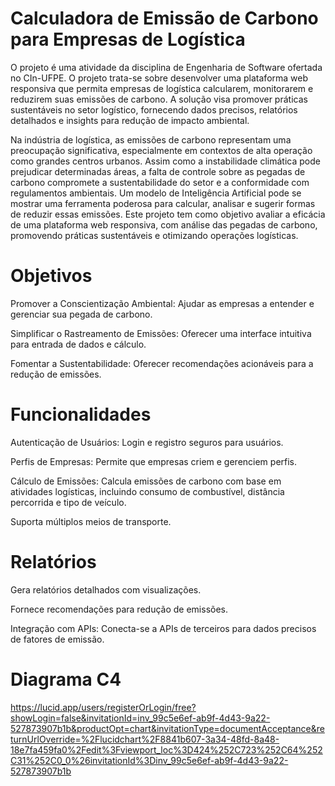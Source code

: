 # Calculadora de Emissão de Carbono para Empresas de Logística

O projeto é uma atividade da disciplina de Engenharia de Software ofertada no CIn-UFPE. O projeto trata-se sobre desenvolver uma plataforma web responsiva que permita empresas de logística calcularem, monitorarem e reduzirem suas emissões de carbono. A solução visa promover práticas sustentáveis no setor logístico, fornecendo dados precisos, relatórios detalhados e insights para redução de impacto ambiental.

Na indústria de logística, as emissões de carbono representam uma preocupação significativa, especialmente em contextos de alta operação como grandes centros urbanos. Assim como a instabilidade climática pode prejudicar determinadas áreas, a falta de controle sobre as pegadas de carbono compromete a sustentabilidade do setor e a conformidade com regulamentos ambientais. Um modelo de Inteligência Artificial pode se mostrar uma ferramenta poderosa para calcular, analisar e sugerir formas de reduzir essas emissões. Este projeto tem como objetivo avaliar a eficácia de uma plataforma web responsiva, com análise das pegadas de carbono, promovendo práticas sustentáveis e otimizando operações logísticas.

# Objetivos
Promover a Conscientização Ambiental: Ajudar as empresas a entender e gerenciar sua pegada de carbono.

Simplificar o Rastreamento de Emissões: Oferecer uma interface intuitiva para entrada de dados e cálculo.

Fomentar a Sustentabilidade: Oferecer recomendações acionáveis para a redução de emissões.


# Funcionalidades
Autenticação de Usuários: Login e registro seguros para usuários.

Perfis de Empresas: Permite que empresas criem e gerenciem perfis.

Cálculo de Emissões: Calcula emissões de carbono com base em atividades logísticas, incluindo consumo de combustível, distância percorrida e tipo de veículo.

Suporta múltiplos meios de transporte.

# Relatórios

Gera relatórios detalhados com visualizações.

Fornece recomendações para redução de emissões.

Integração com APIs: Conecta-se a APIs de terceiros para dados precisos de fatores de emissão.

# Diagrama C4

https://lucid.app/users/registerOrLogin/free?showLogin=false&invitationId=inv_99c5e6ef-ab9f-4d43-9a22-527873907b1b&productOpt=chart&invitationType=documentAcceptance&returnUrlOverride=%2Flucidchart%2F8841b607-3a34-48fd-8a48-18e7fa459fa0%2Fedit%3Fviewport_loc%3D424%252C723%252C64%252C31%252C0_0%26invitationId%3Dinv_99c5e6ef-ab9f-4d43-9a22-527873907b1b
